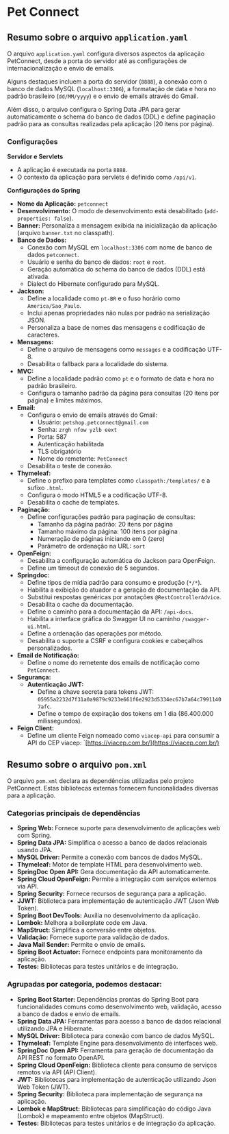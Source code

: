 # Pet Connect

## Resumo sobre o arquivo `application.yaml`

O arquivo `application.yaml` configura diversos aspectos da aplicação PetConnect, desde a porta do servidor até as
configurações de internacionalização e envio de emails.

Alguns destaques incluem a porta do servidor (`8888`), a conexão com o banco de dados MySQL (`localhost:3306`), a
formatação de data e hora no padrão brasileiro (`dd/MM/yyyy`) e o envio de emails através do Gmail.

Além disso, o arquivo configura o Spring Data JPA para gerar automaticamente o schema do banco de dados (DDL) e define
paginação padrão para as consultas realizadas pela aplicação (20 itens por página).

### Configurações

**Servidor e Servlets**

* A aplicação é executada na porta `8888`.
* O contexto da aplicação para servlets é definido como `/api/v1`.

**Configurações do Spring**

* **Nome da Aplicação:** `petconnect`
* **Desenvolvimento:** O modo de desenvolvimento está desabilitado (`add-properties: false`).
* **Banner:** Personaliza a mensagem exibida na inicialização da aplicação (arquivo `banner.txt` no classpath).
* **Banco de Dados:**
    * Conexão com MySQL em `localhost:3306` com nome de banco de dados `petconnect`.
    * Usuário e senha do banco de dados: `root` e `root`.
    * Geração automática do schema do banco de dados (DDL) está ativada.
    * Dialect do Hibernate configurado para MySQL.
* **Jackson:**
    * Define a localidade como `pt-BR` e o fuso horário como `America/Sao_Paulo`.
    * Inclui apenas propriedades não nulas por padrão na serialização JSON.
    * Personaliza a base de nomes das mensagens e codificação de caracteres.
* **Mensagens:**
    * Define o arquivo de mensagens como `messages` e a codificação UTF-8.
    * Desabilita o fallback para a localidade do sistema.
* **MVC:**
    * Define a localidade padrão como `pt` e o formato de data e hora no padrão brasileiro.
    * Configura o tamanho padrão da página para consultas (20 itens por página) e limites máximos.
* **Email:**
    * Configura o envio de emails através do Gmail:
        * Usuário: `petshop.petconnect@gmail.com`
        * Senha: `zrgh nfow yzlb eext`
        * Porta: 587
        * Autenticação habilitada
        * TLS obrigatório
        * Nome do remetente: `PetConnect`
    * Desabilita o teste de conexão.
* **Thymeleaf:**
    * Define o prefixo para templates como `classpath:/templates/` e a sufixo `.html`.
    * Configura o modo HTML5 e a codificação UTF-8.
    * Desabilita o cache de templates.
* **Paginação:**
    * Define configurações padrão para paginação de consultas:
        * Tamanho da página padrão: 20 itens por página
        * Tamanho máximo da página: 100 itens por página
        * Numeração de páginas iniciando em 0 (zero)
        * Parâmetro de ordenação na URL: `sort`
* **OpenFeign:**
    * Desabilita a configuração automática do Jackson para OpenFeign.
    * Define um timeout de conexão de 5 segundos.
* **Springdoc:**
    * Define tipos de mídia padrão para consumo e produção (`*/*`).
    * Habilita a exibição do atuador e a geração de documentação da API.
    * Substitui respostas genéricas por anotações `@RestControllerAdvice`.
    * Desabilita o cache da documentação.
    * Define o caminho para a documentação da API: `/api-docs`.
    * Habilita a interface gráfica do Swagger UI no caminho `/swagger-ui.html`.
    * Define a ordenação das operações por método.
    * Desabilita o suporte a CSRF e configura cookies e cabeçalhos personalizados.
* **Email de Notificação:**
    * Define o nome do remetente dos emails de notificação como `PetConnect`.
* **Segurança:**
    * **Autenticação JWT:**
        * Define a chave secreta para tokens JWT: `05955a2232d7f31a0a9879c9233e661f6e2923d5334ec67b7a64c79911407afc`.
        * Define o tempo de expiração dos tokens em 1 dia (86.400.000 milissegundos).
* **Feign Client:**
    * Define um cliente Feign nomeado como `viacep-api` para consumir a API do CEP
      viacep: `[https://viacep.com.br/](https://viacep.com.br/)

## Resumo sobre o arquivo `pom.xml`

O arquivo `pom.xml` declara as dependências utilizadas pelo projeto PetConnect. Estas bibliotecas externas fornecem
funcionalidades diversas para a aplicação.

### Categorias principais de dependências

* **Spring Web:** Fornece suporte para desenvolvimento de aplicações web com Spring.
* **Spring Data JPA:** Simplifica o acesso a banco de dados relacionais usando JPA.
* **MySQL Driver:** Permite a conexão com bancos de dados MySQL.
* **Thymeleaf:** Motor de template HTML para desenvolvimento web.
* **SpringDoc Open API:** Gera documentação da API automaticamente.
* **Spring Cloud OpenFeign:** Permite a integração com serviços externos via API.
* **Spring Security:** Fornece recursos de segurança para a aplicação.
* **JJWT:** Biblioteca para implementação de autenticação JWT (Json Web Token).
* **Spring Boot DevTools:** Auxilia no desenvolvimento da aplicação.
* **Lombok:** Melhora a boilerplate code em Java.
* **MapStruct:** Simplifica a conversão entre objetos.
* **Validação:** Fornece suporte para validação de dados.
* **Java Mail Sender:** Permite o envio de emails.
* **Spring Boot Actuator:** Fornece endpoints para monitoramento da aplicação.
* **Testes:** Bibliotecas para testes unitários e de integração.

### Agrupadas por categoria, podemos destacar:

* **Spring Boot Starter:** Dependências prontas do Spring Boot para funcionalidades comuns como desenvolvimento web,
  validação, acesso a banco de dados e envio de emails.
* **Spring Data JPA:** Ferramentas para acesso a banco de dados relacional utilizando JPA e Hibernate.
* **MySQL Driver:** Biblioteca para conexão com banco de dados MySQL.
* **Thymeleaf:** Template Engine para desenvolvimento de interfaces web.
* **SpringDoc Open API:**  Ferramenta para geração de documentação da API REST no formato OpenAPI.
* **Spring Cloud OpenFeign:** Biblioteca cliente para consumo de serviços remotos via API (API Client).
* **JWT:** Bibliotecas para implementação de autenticação utilizando Json Web Token (JWT).
* **Spring Security:** Biblioteca para implementação de segurança na aplicação.
* **Lombok e MapStruct:** Bibliotecas para simplificação do código Java (Lombok) e mapeamento entre objetos (MapStruct).
* **Testes:** Bibliotecas para testes unitários e de integração da aplicação.
